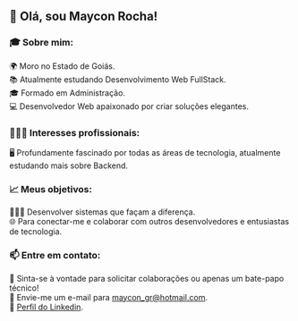 ## 👋 Olá, sou Maycon Rocha!

### 🎓 Sobre mim:

🌍 Moro no Estado de Goiás.<br/>
📚 Atualmente estudando Desenvolvimento Web FullStack.<br/>
🎓 Formado em Administração.<br/>
💻 Desenvolvedor Web apaixonado por criar soluções elegantes.<br/>

### 👨🏾‍💻 Interesses profissionais:

🖥️ Profundamente fascinado por todas as áreas de tecnologia, atualmente estudando mais sobre Backend.<br/>

### 📈 Meus objetivos:

👨🏾‍💻 Desenvolver sistemas que façam a diferença.<br/>
🌐 Para conectar-me e colaborar com outros desenvolvedores e entusiastas de tecnologia.<br/>

### 📫 Entre em contato:

💬 Sinta-se à vontade para solicitar colaborações ou apenas um bate-papo técnico!<br/>
📧 Envie-me um e-mail para maycon_gr@hotmail.com.<br/>
🔗 [Perfil do Linkedin](https://www.linkedin.com/in/maycon-rocha-7b8759164/).<br/>

